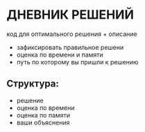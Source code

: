 # ДНЕВНИК РЕШЕНИЙ
код для оптимального решения + описание 

- зафиксировать правильное решени
- оценка по времени и памяти
- путь по которому вы пришли к решению



## Структура:

- решение
- оценка по времени
- оценка по памяти
- ваши объяснения
